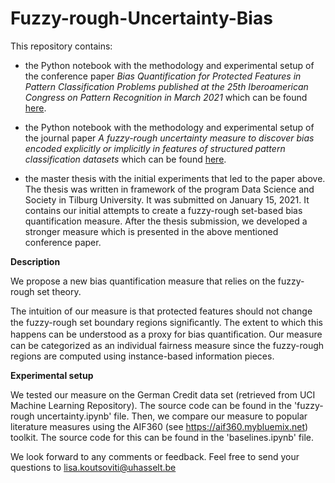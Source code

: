 # Fuzzy-rough-Uncertainty-Bias
This repository contains:
- the Python notebook with the methodology and experimental setup of the conference paper *Bias Quantification for Protected Features in Pattern Classification Problems published at the 25th Iberoamerican Congress on Pattern Recognition in March 2021* which can be found <a href="https://www.researchgate.net/publication/353098759_Bias_Quantification_for_Protected_Features_in_Pattern_Classification_Problems">here</a>.

- the Python notebook with the methodology and experimental setup of the journal paper *A fuzzy-rough uncertainty measure to discover bias encoded explicitly or implicitly in features of structured pattern classification datasets* which can be found <a href="https://www.sciencedirect.com/science/article/pii/S0167865522000058?via%3Dihub">here</a>.

- the master thesis with the initial experiments that led to the paper above. The thesis was written in framework of the program Data Science and Society in Tilburg University. It was submitted on January 15, 2021. It contains our initial attempts to create a fuzzy-rough set-based bias quantification measure. After the thesis submission, we developed a stronger measure which is presented in the above mentioned conference paper.

**Description**

We propose a new bias quantification measure that relies on the fuzzy-rough set theory. 

The intuition of our measure is that protected features should not change the fuzzy-rough set boundary regions signiﬁcantly. The extent to which this happens can be understood as a proxy for bias quantiﬁcation. Our measure can be categorized as an individual fairness measure since the fuzzy-rough regions are computed using instance-based information pieces. 

**Experimental setup**

We tested our measure on the German Credit data set (retrieved from UCI Machine Learning Repository). The source code can be found in the 'fuzzy-rough uncertainty.ipynb' file. Then, we compare our measure to popular literature measures using the AIF360 (see https://aif360.mybluemix.net) toolkit. The source code for this can be found in the 'baselines.ipynb' file.

We look forward to any comments or feedback. 
Feel free to send your questions to lisa.koutsoviti@uhasselt.be
